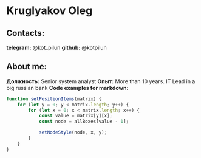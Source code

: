 # Kruglyakov Oleg

## Contacts:
**telegram:** @kot_pilun
**github:** @kotpilun

## About me:
**Должность:** Senior system analyst
**Опыт:** More than 10 years. IT Lead in a big russian bank
**Code examples for markdown:**
```javascript
function setPositionItems(matrix) {
    for (let y = 0; y < matrix.length; y++) {
        for (let x = 0; x < matrix.length; x++) {
            const value = matrix[y][x];
            const node = allBoxes[value - 1];

            setNodeStyle(node, x, y);
        }
    }
}
```
